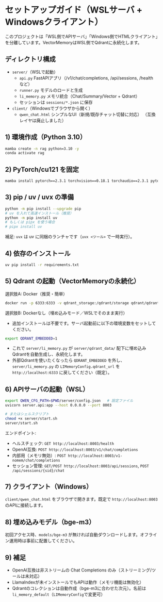 # セットアップガイド（WSLサーバ + Windowsクライアント）

このプロジェクトは「WSL側でAPIサーバ」「Windows側でHTMLクライアント」を分離しています。VectorMemoryはWSL側でQdrantに永続化します。

## ディレクトリ構成

- `server/`（WSLで起動）
  - `api.py` FastAPIアプリ（/v1/chat/completions, /api/sessions, /health など）
  - `runner.py` モデルのロードと生成
  - `li_memory.py` メモリ統合（Chat/Summary/Vector + Qdrant）
  - セッションは `sessions/*.json` に保存
- `client/`（Windowsでブラウザから開く）
  - `qwen_chat.html` シンプルなUI（新規/既存チャット切替に対応）
（互換レイヤは廃止しました）

## 1) 環境作成（Python 3.10）

```bash
mamba create -n rag python=3.10 -y
conda activate rag
```

## 2) PyTorch/cu121 を固定

```bash
mamba install pytorch==2.3.1 torchvision==0.18.1 torchaudio==2.3.1 pytorch-cuda=12.1 -c pytorch -c nvidia -y
```

## 3) pip / uv / uvx の準備

```bash
python -m pip install --upgrade pip
# uv を入れて高速インストール（推奨）
python -m pip install uv
# もしくは pipx を使う場合
# pipx install uv
```

補足: `uvx` は uv に同梱のランチャです（`uvx <ツール>` で一時実行）。

## 4) 依存のインストール

```bash
uv pip install -r requirements.txt
```

## 5) Qdrant の起動（VectorMemoryの永続化）

選択肢A: Docker（推奨・簡単）
```bash
docker run -p 6333:6333 -v qdrant_storage:/qdrant/storage qdrant/qdrant:latest
```

選択肢B: Dockerなし（埋め込みモード／WSLでそのまま実行）
- 追加インストールは不要です。サーバ起動前に以下の環境変数をセットしてください。
```bash
export QDRANT_EMBEDDED=1
```
- これで `server/li_memory.py` が `server/qdrant_data/` 配下に埋め込みQdrantを自動生成し、永続化します。
- 外部Qdrantを使いたくなったら `QDRANT_EMBEDDED` を外し、`server/li_memory.py` の `LIMemoryConfig.qdrant_url` を `http://localhost:6333` に戻してください（既定）。

## 6) APIサーバの起動（WSL）

```bash
export QWEN_CFG_PATH=$PWD/server/config.json   # 設定ファイル
uvicorn server.api:app --host 0.0.0.0 --port 8003

# またはシェルスクリプト
chmod +x server/start.sh
server/start.sh
```

エンドポイント:
- ヘルスチェック: `GET http://localhost:8003/health`
- OpenAI互換: `POST http://localhost:8003/v1/chat/completions`
- 内部用（メモリ無効）: `POST http://localhost:8003/v1-nomem/chat/completions`
- セッション管理: `GET/POST http://localhost:8003/api/sessions`, `POST /api/sessions/{sid}/chat`

## 7) クライアント（Windows）

`client/qwen_chat.html` をブラウザで開きます。既定で `http://localhost:8003` のAPIに接続します。

## 8) 埋め込みモデル（bge-m3）

初回アクセス時、`models/bge-m3` が無ければ自動ダウンロードします。オフライン運用時は事前に配置してください。

## 9) 補足

- OpenAI互換は非ストリームの Chat Completions のみ（ストリーミング/ツールは未対応）
- LlamaIndexが未インストールでもAPIは動作（メモリ機能は無効化）
- Qdrantのコレクションは自動作成（bge-m3に合わせた次元）。名前は `li_memory_default`（`LIMemoryConfig`で変更可）
